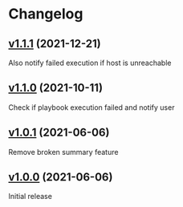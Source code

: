 # Changelog

## [v1.1.1](https://github.com/containeroo/apexec/tree/v1.1.1) (2021-12-21)

Also notify failed execution if host is unreachable

## [v1.1.0](https://github.com/containeroo/apexec/tree/v1.1.0) (2021-10-11)

Check if playbook execution failed and notify user

## [v1.0.1](https://github.com/containeroo/apexec/tree/v1.0.1) (2021-06-06)

Remove broken summary feature

## [v1.0.0](https://github.com/containeroo/apexec/tree/v1.0.0) (2021-06-06)

Initial release
